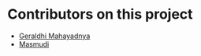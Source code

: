 # Contributors on this project

- [Geraldhi Mahayadnya](https://github.com/gerald-apm)
- [Masmudi](https://github.com/adimasmudi)
